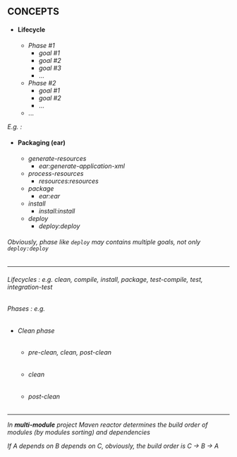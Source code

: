 ## CONCEPTS

- #### Lifecycle 
   - _Phase #1_
      - _goal #1_
      - _goal #2_
      - _goal #3_
      - ...
   - _Phase #2_
      - _goal #1_
      - _goal #2_
      - ...
   - ...
   
_E.g. :_

- #### Packaging (ear)
   - _generate-resources_
      - _ear:generate-application-xml_
   - _process-resources_
      - _resources:resources_ 
   - _package_
      - _ear:ear_ 
   - _install_
      - _install:install_ 
   - _deploy_
      - _deploy:deploy_ 

###### _Obviously, phase like ```deploy``` may contains multiple goals, not only ```deploy:deploy```_

---

###### Lifecycles : e.g. clean, compile, install, package, test-compile, test, integration-test
###### Phases : e.g.
- ###### Clean phase
   - ###### pre-clean, clean, post-clean
   - ###### clean
   - ###### post-clean

---

_In ***multi-module*** project Maven reactor determines the build order of modules (by modules sorting) and dependencies_

_If A depends on B depends on C, obviously, the build order is C -> B -> A_
